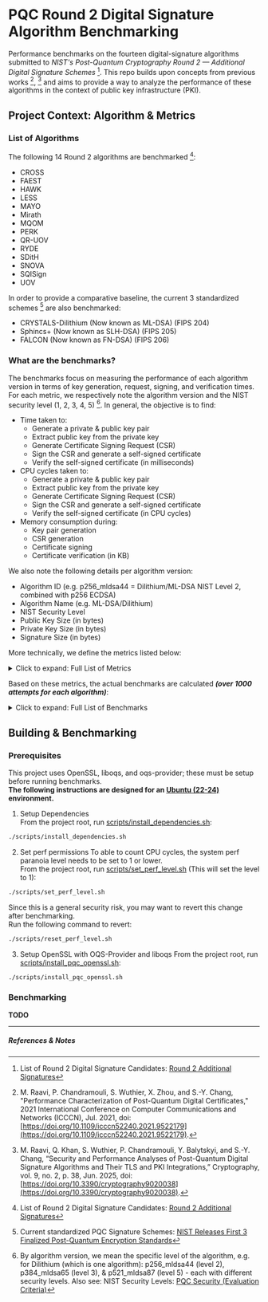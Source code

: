 # PQC Round 2 Digital Signature Algorithm Benchmarking  

Performance benchmarks on the fourteen digital-signature algorithms submitted to *NIST's Post-Quantum Cryptography Round 2 — Additional Digital Signature Schemes* [^1]. This repo builds upon concepts from previous works [^3], [^4] and aims to provide a way to analyze the performance of these algorithms in the context of public key infrastructure (PKI).  

## Project Context: Algorithm & Metrics

### List of Algorithms

The following 14 Round 2 algorithms are benchmarked [^1]:  

- CROSS
- FAEST
- HAWK
- LESS
- MAYO
- Mirath
- MQOM
- PERK
- QR-UOV
- RYDE
- SDitH
- SNOVA
- SQISign
- UOV

In order to provide a comparative baseline, the current 3 standardized schemes [^2] are also benchmarked:  

- CRYSTALS-Dilithium (Now known as ML-DSA) (FIPS 204)
- Sphincs+ (Now known as SLH-DSA) (FIPS 205)
- FALCON (Now known as FN-DSA) (FIPS 206)

### What are the benchmarks?  

The benchmarks focus on measuring the performance of each algorithm version in terms of key generation, request, signing, and verification times.  
For each metric, we respectively note the algorithm version and the NIST security level (1, 2, 3, 4, 5) [^5].
In general, the objective is to find:  

- Time taken to:
    - Generate a private & public key pair
    - Extract public key from the private key
    - Generate Certificate Signing Request (CSR)
    - Sign the CSR and generate a self-signed certificate
    - Verify the self-signed certificate (in milliseconds)
- CPU cycles taken to:
    - Generate a private & public key pair
    - Extract public key from the private key
    - Generate Certificate Signing Request (CSR)
    - Sign the CSR and generate a self-signed certificate
    - Verify the self-signed certificate (in CPU cycles)
- Memory consumption during:
    - Key pair generation
    - CSR generation
    - Certificate signing
    - Certificate verification (in KB)

We also note the following details per algorithm version:
- Algorithm ID (e.g. p256_mldsa44 = Dilithium/ML-DSA NIST Level 2, combined with p256 ECDSA)
- Algorithm Name (e.g. ML-DSA/Dilithium)
- NIST Security Level
- Public Key Size (in bytes)
- Private Key Size (in bytes)
- Signature Size (in bytes)

More technically, we define the metrics listed below:  

<details>
<summary>Click to expand: Full List of Metrics</summary>

- **User & kernel time** *(total CPU time, in milliseconds)* for <u>generating the private key</u>
- **User & kernel time** *(total CPU time, in milliseconds)* for <u>extracting the public key from the private key</u>
- **User & kernel time** *(total CPU time, in milliseconds)* for <u>generating the CSR</u>
- **User & kernel time** *(total CPU time, in milliseconds)* for <u>signing CSR & generate a self-signed certificate</u>
- **User & kernel time** *(total CPU time, in milliseconds)* for <u>verifying the self-signed certificate</u>
- **User & kernel time** *(total CPU time, in milliseconds)* for <u>generating key pair (generating private key + extracting public key)</u>
- **User & kernel time** *(total CPU time, in milliseconds)* for <u>ALL operations combined</u>
- **Real time** *(wall-clock time, in milliseconds)* for <u>generating the private key</u>
- **Real time** *(wall-clock time, in milliseconds)* for <u>extracting the public key from the private key</u>
- **Real time** *(wall-clock time, in milliseconds)* for <u>generating the CSR</u>
- **Real time** *(wall-clock time, in milliseconds)* for <u>signing CSR & generating a self-signed certificate</u>
- **Real time** *(wall-clock time, in milliseconds)* for <u>verifying the self-signed certificate</u>
- **Real time** *(wall-clock time, in milliseconds)* for <u>generating key pair (generating private key + extracting public key)</u>
- **Real time** *(wall-clock time, in milliseconds)* for <u>ALL operations combined</u>
- **CPU Cycles** for <u>generating the private key</u>
- **CPU Cycles** for <u>extracting the public key from the private key</u>
- **CPU Cycles** for <u>generating the CSR</u>
- **CPU Cycles** for <u>signing CSR & generating a self-signed certificate</u>
- **CPU Cycles** for <u>verifying the self-signed certificate</u>
- **CPU Cycles** for <u>generating key pair (generating private key + extracting public key)</u>
- **CPU Cycles** for <u>ALL operations combined</u>
- **Maximum memory usage/Peak RSS (Resident Settings Size)** *(in KB)* for <u>generating the private key</u>
- **Maximum memory usage/Peak RSS (Resident Settings Size)** *(in KB)* for <u>extracting the public key from the private key</u>
- **Maximum memory usage/Peak RSS (Resident Settings Size)** *(in KB)* for <u>generating the CSR</u>
- **Maximum memory usage/Peak RSS (Resident Settings Size)** *(in KB)* for <u>signing CSR & generating a self-signed certificate</u>
- **Maximum memory usage/Peak RSS (Resident Settings Size)** *(in KB)* for <u>verifying the self-signed certificate</u>
- **Maximum memory usage/Peak RSS (Resident Settings Size)** *(in KB)* for <u>generating key pair (generating private key + extracting public key)</u>
- **Maximum memory usage/Peak RSS (Resident Settings Size)** *(in KB)* for <u>ALL operations combined</u>

</details>

Based on these metrics, the actual benchmarks are calculated ***(over 1000 attempts for each algorithm)***:

<details>
<summary>Click to expand: Full List of Benchmarks</summary>

- **Average CPU time** for <u>generating the private key</u>
- **Average CPU time** for <u>extracting the public key from the private key</u>
- **Average CPU time** for <u>generating the CSR</u>
- **Average CPU time** for <u>signing CSR & generating a self-signed certificate</u>
- **Average CPU time** for <u>verifying the self-signed certificate</u>
- **Average CPU time** for <u>generating key pair (generating private key + extracting public key)</u>
- **Average CPU time** for <u>ALL operations combined</u>
- **Average wall-clock time** for <u>generating the private key</u>
- **Average wall-clock time** for <u>extracting the public key from the private key</u>
- **Average wall-clock time** for <u>generating the CSR</u>
- **Average wall-clock time** for <u>signing CSR & generating a self-signed certificate</u>
- **Average wall-clock time** for <u>verifying the self-signed certificate</u>
- **Average wall-clock time** for <u>generating key pair (generating private key + extracting public key)</u>
- **Average wall-clock time** for <u>ALL operations combined</u>
- **Median CPU time** for <u>generating the private key</u>
- **Median CPU time** for <u>extracting the public key from the private key</u>
- **Median CPU time** for <u>generating the CSR</u>
- **Median CPU time** for <u>signing CSR & generating a self-signed certificate</u>
- **Median CPU time** for <u>verifying the self-signed certificate</u>
- **Median CPU time** for <u>generating key pair (generating private key + extracting public key)</u>
- **Median CPU time** for <u>ALL operations combined</u>
- **Median wall-clock time** for <u>generating the private key</u>
- **Median wall-clock time** for <u>extracting the public key from the private key</u>
- **Median wall-clock time** for <u>generating the CSR</u>
- **Median wall-clock time** for <u>signing CSR & generating a self-signed certificate</u>
- **Median wall-clock time** for <u>verifying the self-signed certificate</u>
- **Median wall-clock time** for <u>generating key pair (generating private key + extracting public key)</u>
- **Median wall-clock time** for <u>ALL operations combined</u>
- **Average CPU Cycles** for <u>generating the private key</u>
- **Average CPU Cycles** for <u>extracting the public key from the private key</u>
- **Average CPU Cycles** for <u>generating the CSR</u>
- **Average CPU Cycles** for <u>signing CSR & generating a self-signed certificate</u>
- **Average CPU Cycles** for <u>verifying the self-signed certificate</u>
- **Average CPU Cycles** for <u>generating key pair (generating private key + extracting public key)</u>
- **Average CPU Cycles** for <u>ALL operations combined</u>
- **Median CPU Cycles** for <u>generating the private key</u>
- **Median CPU Cycles** for <u>extracting the public key from the private key</u>
- **Median CPU Cycles** for <u>generating the CSR</u>
- **Median CPU Cycles** for <u>signing CSR & generating a self-signed certificate</u>
- **Median CPU Cycles** for <u>verifying the self-signed certificate</u>
- **Median CPU Cycles** for <u>generating key pair (generating private key + extracting public key)</u>
- **Median CPU Cycles** for <u>ALL operations combined</u>
- **Average Peak RSS** for <u>generating the private key</u>
- **Average Peak RSS** for <u>extracting the public key from the private key</u>
- **Average Peak RSS** for <u>generating the CSR</u>
- **Average Peak RSS** for <u>signing CSR & generating a self-signed certificate</u>
- **Average Peak RSS** for <u>verifying the self-signed certificate</u>
- **Average Peak RSS** for <u>generating key pair (generating private key + extracting public key)</u>
- **Average Peak RSS** for <u>ALL operations combined</u>
- **Median Peak RSS** for <u>generating the private key</u>
- **Median Peak RSS** for <u>extracting the public key from the private key</u>
- **Median Peak RSS** for <u>generating the CSR</u>
- **Median Peak RSS** for <u>signing CSR & generating a self-signed certificate</u>
- **Median Peak RSS** for <u>verifying the self-signed certificate</u>
- **Median Peak RSS** for <u>generating key pair (generating private key + extracting public key)</u>
- **Median Peak RSS** for <u>ALL operations combined</u>

</details>

## Building & Benchmarking

### Prerequisites

This project uses OpenSSL, liboqs, and oqs-provider; these must be setup before running benchmarks.  
**The following instructions are designed for an <u>Ubuntu (22-24)</u> environment.**  

1. Setup Dependencies  
From the project root, run [scripts/install_dependencies.sh](/scripts/install_dependencies.sh):  

```bash
./scripts/install_dependencies.sh
```

2. Set perf permissions
To able to count CPU cycles, the system perf paranoia level needs to be set to 1 or lower.  
From the project root, run [scripts/set_perf_level.sh](/scripts/set_perf_level.sh) (This will set the level to 1): 

```bash
./scripts/set_perf_level.sh
```

Since this is a general security risk, you may want to revert this change after benchmarking.  
Run the following command to revert:  

```bash
./scripts/reset_perf_level.sh
```

3. Setup OpenSSL with OQS-Provider and liboqs
From the project root, run [scripts/install_pqc_openssl.sh](/scripts/install_pqc_openssl.sh):

```bash
./scripts/install_pqc_openssl.sh
```

### Benchmarking

**TODO**

---

##### References & Notes

[^1]: List of Round 2 Digital Signature Candidates: [Round 2 Additional Signatures](https://csrc.nist.gov/Projects/pqc-dig-sig/round-2-additional-signatures)  

[^2]: Current standardized PQC Signature Schemes: [NIST Releases First 3 Finalized Post-Quantum Encryption Standards](https://www.nist.gov/news-events/news/2024/08/nist-releases-first-3-finalized-post-quantum-encryption-standards)  

[^3]: M. Raavi, P. Chandramouli, S. Wuthier, X. Zhou, and S.-Y. Chang, "Performance Characterization of Post-Quantum Digital Certificates," 2021 International Conference on Computer Communications and Networks (ICCCN), Jul. 2021, doi: [https://doi.org/10.1109/icccn52240.2021.9522179](https://doi.org/10.1109/icccn52240.2021.9522179).  

[^4]: M. Raavi, Q. Khan, S. Wuthier, P. Chandramouli, Y. Balytskyi, and S.-Y. Chang, “Security and Performance Analyses of Post-Quantum Digital Signature Algorithms and Their TLS and PKI Integrations,” Cryptography, vol. 9, no. 2, p. 38, Jun. 2025, doi: [https://doi.org/10.3390/cryptography9020038](https://doi.org/10.3390/cryptography9020038).  

[^5]: By algorithm version, we mean the specific level of the algorithm, e.g. for Dilithium (which is one algorithm): p256_mldsa44 (level 2), p384_mldsa65 (level 3), & p521_mldsa87 (level 5) - each with different security levels. Also see: NIST Security Levels: [PQC Security (Evaluation Criteria)](https://csrc.nist.gov/projects/post-quantum-cryptography/post-quantum-cryptography-standardization/evaluation-criteria/security-(evaluation-criteria))